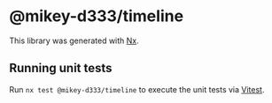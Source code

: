 # @mikey-d333/timeline

This library was generated with [Nx](https://nx.dev).

## Running unit tests

Run `nx test @mikey-d333/timeline` to execute the unit tests via [Vitest](https://vitest.dev/).